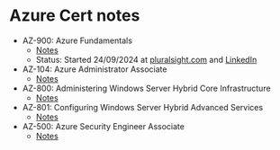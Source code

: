 # Azure Cert notes

  - AZ-900: Azure Fundamentals 
    - [Notes](/az-900.md)
    - Status: Started 24/09/2024 at [pluralsight.com](https://www.pluralsight.com) and [LinkedIn](https://www.linkedin.com/learning/paths/prepare-for-the-azure-fundamentals-az-900-certification-by-microsoft-press)
  - AZ-104: Azure Administrator Associate 
    - [Notes](/az-104.md)    
  - AZ-800: Administering Windows Server Hybrid Core Infrastructure 
    - [Notes](/az-800.md)
  - AZ-801: Configuring Windows Server Hybrid Advanced Services 
    - [Notes](/az-801.md)
  - AZ-500: Azure Security Engineer Associate 
    - [Notes](/az-500.md)
